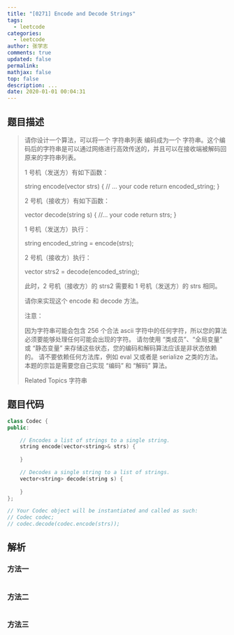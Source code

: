 ```yaml
---
title: "[0271] Encode and Decode Strings"
tags:
  - leetcode
categories:
  - leetcode
author: 张学志
comments: true
updated: false
permalink:
mathjax: false
top: false
description: ...
date: 2020-01-01 00:04:31
---
```


## 题目描述

> 请你设计一个算法，可以将一个 字符串列表 编码成为一个 字符串。这个编码后的字符串是可以通过网络进行高效传送的，并且可以在接收端被解码回原来的字符串列表。 
> 
> 1 号机（发送方）有如下函数： 
> 
> string encode(vector<string> strs) {
> // ... your code
> return encoded_string;
> } 
> 
> 2 号机（接收方）有如下函数： 
> 
> vector<string> decode(string s) {
> //... your code
> return strs;
> }
> 
> 
> 1 号机（发送方）执行： 
> 
> string encoded_string = encode(strs);
> 
> 
> 2 号机（接收方）执行： 
> 
> vector<string> strs2 = decode(encoded_string);
> 
> 
> 此时，2 号机（接收方）的 strs2 需要和 1 号机（发送方）的 strs 相同。 
> 
> 请你来实现这个 encode 和 decode 方法。 
> 
> 注意： 
> 
> 
> 因为字符串可能会包含 256 个合法 ascii 字符中的任何字符，所以您的算法必须要能够处理任何可能会出现的字符。 
> 请勿使用 “类成员”、“全局变量” 或 “静态变量” 来存储这些状态，您的编码和解码算法应该是非状态依赖的。 
> 请不要依赖任何方法库，例如 eval 又或者是 serialize 之类的方法。本题的宗旨是需要您自己实现 “编码” 和 “解码” 算法。 
> 
> Related Topics 字符串

## 题目代码

```cpp
class Codec {
public:

    // Encodes a list of strings to a single string.
    string encode(vector<string>& strs) {
        
    }

    // Decodes a single string to a list of strings.
    vector<string> decode(string s) {
        
    }
};

// Your Codec object will be instantiated and called as such:
// Codec codec;
// codec.decode(codec.encode(strs));
```

## 解析

### 方法一

```cpp

```

### 方法二

```cpp

```

### 方法三

```cpp

```

